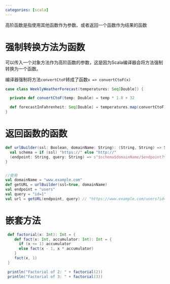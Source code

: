 ```yaml
---
categories: [scala]
---
```




高阶函数是指使用其他函数作为参数、或者返回一个函数作为结果的函数

# 强制转换方法为函数

可以传入一个对象方法作为高阶函数的参数，这是因为Scala编译器会将方法强制转换为一个函数。

编译器强制将方法`convertCtoF`转成了函数`x => convertCtoF(x)`

```scala
case class WeeklyWeatherForecast(temperatures: Seq[Double]) {

  private def convertCtoF(temp: Double) = temp * 1.8 + 32

  def forecastInFahrenheit: Seq[Double] = temperatures.map(convertCtoF) // <-- passing the method convertCtoF
}
```

# 返回函数的函数

```scala
def urlBuilder(ssl: Boolean, domainName: String): (String, String) => String = {
  val schema = if (ssl) "https://" else "http://"
  (endpoint: String, query: String) => s"$schema$domainName/$endpoint?$query"  //这行作为一个函数返回
}


//使用
val domainName = "www.example.com"
def getURL = urlBuilder(ssl=true, domainName)
val endpoint = "users"
val query = "id=1"
val url = getURL(endpoint, query) // "https://www.example.com/users?id=1": String
```

# 嵌套方法

```scala
 def factorial(x: Int): Int = {
    def fact(x: Int, accumulator: Int): Int = {
      if (x <= 1) accumulator
      else fact(x - 1, x * accumulator)
    }  
    fact(x, 1)
 }

 println("Factorial of 2: " + factorial(2))
 println("Factorial of 3: " + factorial(3))
```

